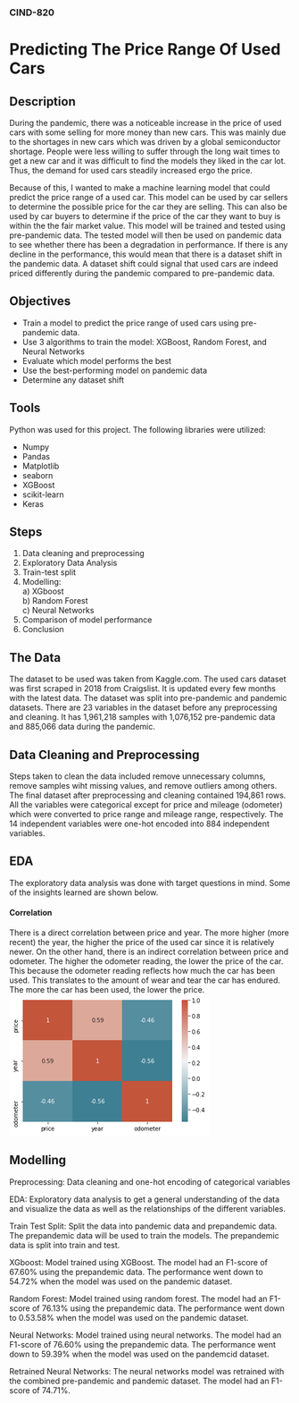 ### CIND-820
# Predicting The Price Range Of Used Cars

## Description
During the pandemic, there was a noticeable increase in the price of used cars with some selling for more money than new cars. This was mainly due to the shortages in new cars which was driven by a global semiconductor shortage. People were less willing to suffer through the long wait times to get a new car and it was difficult to find the models they liked in the car lot. Thus, the demand for used cars steadily increased ergo the price. 

Because of this, I wanted to make a machine learning model that could predict the price range of a used car. This model can be used by car sellers to determine the possible price for the car they are selling. This can also be used by car buyers to determine if the price of the car they want to buy is within the the fair market value. This model will be trained  and tested using pre-pandemic data. The tested model will then be used on pandemic data to see whether there has been a degradation in performance. If there is any decline in the performance, this would mean that there is a dataset shift in the pandemic data. A dataset shift could signal that used cars are indeed priced differently during the pandemic compared to pre-pandemic data. 

## Objectives
- Train a model to predict the price range of used cars using pre-pandemic data. 
- Use 3 algorithms to train the model: XGBoost, Random Forest, and Neural Networks
- Evaluate which model performs the best
- Use the best-performing model on pandemic data
- Determine any dataset shift

## Tools
Python was used for this project. The following libraries were utilized:
- Numpy
- Pandas
- Matplotlib
- seaborn
- XGBoost
- scikit-learn
- Keras

## Steps
1) Data cleaning and preprocessing
2) Exploratory Data Analysis 
3) Train-test split 
4) Modelling:  
    a) XGboost  
    b) Random Forest  
    c) Neural Networks  
5) Comparison of model performance 
6) Conclusion 

## The Data
The dataset to be used was taken from Kaggle.com. The used cars dataset was first scraped in 2018 from Craigslist. It is updated every few months with the latest data. The dataset was split into pre-pandemic and pandemic datasets. There are 23 variables in the dataset before any preprocessing and cleaning. It has 1,961,218 samples with 1,076,152 pre-pandemic data and 885,066 data during the pandemic.

## Data Cleaning and Preprocessing
Steps taken to clean the data included remove unnecessary columns, remove samples wiht missing values, and remove outliers among others. The final dataset after preprocessing and cleaning contained 194,861 rows. All the variables were categorical except for price and mileage (odometer) which were converted to price range and mileage range, respectively. The 14 independent variables were one-hot encoded into 884 independent variables.

## EDA
The exploratory data analysis was done with target questions in mind. Some of the insights learned are shown below.

#### Correlation
There is a direct correlation between price and year. The more higher (more recent) the year, the higher the price of the used car since it is relatively newer. On the other hand, there is an indirect correlation between price and odometer. The higher the odometer reading, the lower the price of the car. This because the odometer reading reflects how much the car has been used. This translates to the amount of wear and tear the car has endured. The more the car has been used, the lower the price. 
![Correlation Matrix](images/correlation.png)

## Modelling

  Preprocessing: Data cleaning and one-hot encoding of categorical variables

  EDA: Exploratory data analysis to get a general understanding of the data and visualize the data as well as the relationships of the different variables. 

  Train Test Split: Split the data into pandemic data and prepandemic data. The prepandemic data will be used to train the models. The prepandemic data is split into train and test. 

  XGboost: Model trained using XGBoost. The model had an F1-score of 67.60% using the prepandemic data. The performance went down to 54.72% when the model was used on the pandemic dataset. 

  Random Forest: Model trained using random forest. The model had an F1-score of 76.13% using the prepandemic data. The performance went down to 0.53.58% when the model was used on the pandemic dataset.
  
  Neural Networks: Model trained using neural networks. The model had an F1-score of 76.60% using the prepandemic data. The performance went down to 59.39% when the model was used on the pandemcid dataset.
  
  Retrained Neural Networks: The neural networks model was retrained with the combined pre-pandemic and pandemic dataset. The model had an F1-score of 74.71%. 



